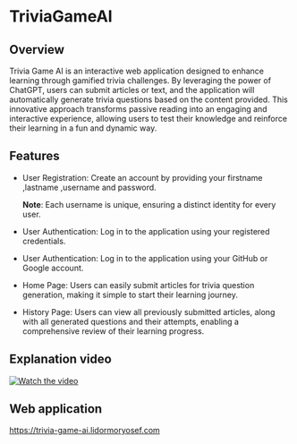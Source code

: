 # TriviaGameAI

## Overview
Trivia Game AI is an interactive web application designed to enhance learning through gamified trivia challenges. By leveraging the power of ChatGPT, users can submit articles or text, and the application will automatically generate trivia questions based on the content provided. This innovative approach transforms passive reading into an engaging and interactive experience, allowing users to test their knowledge and reinforce their learning in a fun and dynamic way.

## Features
- User Registration: Create an account by providing your firstname ,lastname ,username and password.

  **Note**: Each username is unique, ensuring a distinct identity for every user.

- User Authentication: Log in to the application using your registered credentials.

- User Authentication: Log in to the application using your GitHub or Google account.

- Home Page: Users can easily submit articles for trivia question generation, making it simple to start their learning journey.
 
- History Page: Users can view all previously submitted articles, along with all generated questions and their attempts, enabling a comprehensive review of their learning progress.

## Explanation video

[![Watch the video](https://i9.ytimg.com/vi_webp/pKlPoGQLPq4/mq2.webp?sqp=CPD1-bgG-oaymwEmCMACELQB8quKqQMa8AEB-AH-CYAC0AWKAgwIABABGBYgZShdMA8=&rs=AOn4CLAoAZh4z-T1gnuD9T3tMHiNOBm9pQ)](https://www.youtube.com/watch?v=pKlPoGQLPq4)

## Web application

https://trivia-game-ai.lidormoryosef.com
